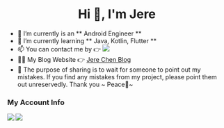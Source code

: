 <h1 align="center">Hi 👋, I'm Jere</h1>

- 🔭 I’m currently is an ** Android Engineer **
- 🌱 I’m currently learning ** Java, Kotlin, Flutter **
- 📫 You can contact me by 👉 [![](https://img.shields.io/badge/Gmail-ayush2608%40gmail.com-red)](mailto:ayush2608@gmail.com)
- 👨‍💻 My Blog Website 👉 [Jere Chen Blog](https://blog.csdn.net/jerechen)
- 💪 The purpose of sharing is to wait for someone to point out my mistakes. If you find any mistakes from my project, please point them out unreservedly. Thank you ~ Peace🤞~


### My Account Info
<p><img align="left" src="https://github-readme-stats.vercel.app/api?username=jerechen11&show_icons=true&theme=nord" /></p>
<p><img align="left" src="https://github-readme-stats.vercel.app/api/top-langs/?username=jerechen11&layout=compact&hide=html" /></p>
